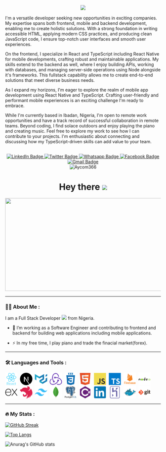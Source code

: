 <div id="header" align="center">
  <img src="https://media.giphy.com/media/M9gbBd9nbDrOTu1Mqx/giphy.gif" width="100"/>
  <p align="left">
  I'm a versatile developer seeking new opportunities in exciting companies. My expertise spans both frontend, mobile and backend development, enabling me to create holistic solutions. With a strong foundation in writing accessible HTML, applying modern CSS practices, and producing clean JavaScript code, I ensure top-notch user interfaces and smooth user experiences.
  </p>
 <p align="left">
On the frontend, I specialize in React and TypeScript including React Native for mobile developments, crafting robust and maintainable applications. My skills extend to the backend as well, where I enjoy building APIs, working with databases, and managing server-side operations using Node alongside it's frameworks. This fullstack capability allows me to create end-to-end solutions that meet diverse business needs.
</p>
 <p align="left">
As I expand my horizons, I'm eager to explore the realm of mobile app development using React Native and TypeScript. Crafting user-friendly and performant mobile experiences is an exciting challenge I'm ready to embrace.
</p>

 <p align="left">
While I'm currently based in Ibadan, Nigeria, I'm open to remote work opportunities and have a track record of successful collaboration in remote teams. Beyond coding, I find solace outdoors and enjoy playing the piano and creating music. Feel free to explore my work to see how I can contribute to your projects. I'm enthusiastic about connecting and discussing how my TypeScript-driven skills can add value to your team.
</p>
<br/>
  
 
  <div id="badges">
  <a href="https://www.linkedin.com/in/ayomide-bamigboye-a477b4171/">
    <img src="https://img.shields.io/badge/LinkedIn-lightgrey?style=for-the-badge&logo=linkedin&logoColor=white" alt="LinkedIn Badge"/>
  </a>
  <a href="https://twitter.com/bamigboyeayomi5">
    <img src="https://img.shields.io/badge/Twitter-blue?style=for-the-badge&logo=twitter&logoColor=white" alt="Twitter Badge"/>
  </a>
   <a href="https://wa.me/message/V22CL3KSKY7JE1">
    <img src="https://img.shields.io/badge/Whatsapp-green?style=for-the-badge&logo=whatsapp&logoColor=white" alt="Whatsapp Badge"/>
  </a>
     <a href="https://facebook.com/ayomide.bamigboye.758">
    <img src="https://img.shields.io/badge/Facebook-blue?style=for-the-badge&logo=facebook&logoColor=white" alt="Facebook Badge"/>
  </a>
     <a href="mailto: bamigboyeayomide200@gmail.com">
    <img src="https://img.shields.io/badge/Gmail-red?style=for-the-badge&logo=gmail&logoColor=white" alt="Gmail Badge"/>
  </a>
</div>
  <img src="https://komarev.com/ghpvc/?username=aycom366&style=flat-square&color=blue" alt="Aycom366"/>
  <h1>
  Hey there
  <img src="https://media.giphy.com/media/hvRJCLFzcasrR4ia7z/giphy.gif" width="30px"/>
</h1>
</div>
<div align="center">
  <img src="https://media.giphy.com/media/dWesBcTLavkZuG35MI/giphy.gif" width="600" height="300"/>
  
</div>

---
### 👨‍💻 About Me :
I am a Full Stack Developer <img src="https://media.giphy.com/media/WUlplcMpOCEmTGBtBW/giphy.gif" width="30"> from Nigeria.
- :telescope: I’m working as a Software Engineer and contributing to frontend and backend for building web applications including mobile applications.

- :zap: In my free time, I play piano and trade the finacial market(forex).

---
### :hammer_and_wrench: Languages and Tools :

<div>
  <img src="https://github.com/devicons/devicon/blob/master/icons/react/react-original-wordmark.svg" title="React" alt="React" width="40" height="40"/>&nbsp;
  <img src="https://github.com/devicons/devicon/blob/master/icons/nextjs/nextjs-original.svg" title="NextJS" alt="NextJS" width="40" height="40"/>&nbsp;
  <img src="https://github.com/devicons/devicon/blob/master/icons/materialui/materialui-original.svg" title="Material UI" alt="Material UI" width="40" height="40"/>&nbsp;
  <img src="https://github.com/devicons/devicon/blob/master/icons/redux/redux-original.svg" title="Redux" alt="Redux " width="40" height="40"/>&nbsp;
  <img src="https://github.com/devicons/devicon/blob/master/icons/css3/css3-plain-wordmark.svg"  title="CSS3" alt="CSS" width="40" height="40"/>&nbsp;
  <img src="https://github.com/devicons/devicon/blob/master/icons/html5/html5-original.svg" title="HTML5" alt="HTML" width="40" height="40"/>&nbsp;
  <img src="https://github.com/devicons/devicon/blob/master/icons/javascript/javascript-original.svg" title="JavaScript" alt="JavaScript" width="40" height="40"/>&nbsp;
  <img src="https://github.com/devicons/devicon/blob/master/icons/typescript/typescript-original.svg" title="Typescript" alt="Typescript" width="40" height="40"/>&nbsp;
  <img src="https://github.com/devicons/devicon/blob/master/icons/firebase/firebase-plain-wordmark.svg" title="Firebase" alt="Firebase" width="40" height="40"/>&nbsp;
  <img src="https://github.com/devicons/devicon/blob/master/icons/nodejs/nodejs-original-wordmark.svg" title="NodeJS" alt="NodeJS" width="40" height="40"/>&nbsp;
  <img src="https://github.com/devicons/devicon/blob/master/icons/express/express-original.svg" title="ExpressJS" alt="ExpressJS" width="40" height="40"/>&nbsp;
  <img src="https://github.com/devicons/devicon/blob/master/icons/nestjs/nestjs-plain.svg" title="NestJS" alt="Nestjs" width="40" height="40"/>&nbsp;
  <img src="https://github.com/devicons/devicon/blob/master/icons/tailwindcss/tailwindcss-plain.svg" alt="tailwindcss" width="40" height="40"/>&nbsp;
  <img src="https://github.com/devicons/devicon/blob/master/icons/mongodb/mongodb-original.svg" title="MongoDB" alt="MongoDB" width="40" height="40"/>&nbsp;
  <img src="https://github.com/devicons/devicon/blob/master/icons/postgresql/postgresql-original-wordmark.svg" title="Postgress" alt="Postgress" width="40" height="40"/>&nbsp;
  <img src="https://github.com/devicons/devicon/blob/master/icons/csharp/csharp-plain.svg" title="C#" alt="c#" width="40" height="40"/>&nbsp;
 <img src="https://github.com/devicons/devicon/blob/master/icons/linkedin/linkedin-original.svg" title="LinkedIn" alt="LinkedIn" width="40" height="40"/>&nbsp;           <img src="https://github.com/devicons/devicon/blob/master/icons/heroku/heroku-original.svg" title="Heroku" alt="Heroku" width="40" height="40"/>&nbsp;  
 <img src="https://github.com/devicons/devicon/blob/master/icons/docker/docker-original.svg" title="Docker" alt="Docker" width="40" height="40"/>&nbsp;
 <img src="https://github.com/devicons/devicon/blob/master/icons/git/git-original-wordmark.svg" title="Git" **alt="Git" width="40" height="40"/>
  
---
### :fire: My Stats :
[![GitHub Streak](http://github-readme-streak-stats.herokuapp.com?user=aycom366&theme=dark&background=000000)](https://git.io/streak-stats)
  
[![Top Langs](https://github-readme-stats.vercel.app/api/top-langs/?username=aycom366&layout=compact&theme=vision-friendly-dark)](https://github.com/anuraghazra/github-readme-stats)
  
![Anurag's GitHub stats](https://github-readme-stats.vercel.app/api?username=aycom366&show_icons=true&theme=tokyonight)




 
</div>
